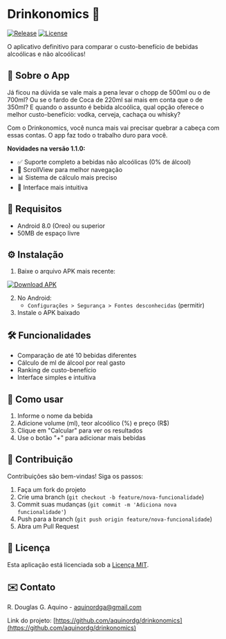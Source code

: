# Drinkonomics 🍻

[![Release](https://img.shields.io/badge/version-1.1.0-brightgreen)](https://github.com/aquinordg/drinkonomics/releases)
[![License](https://img.shields.io/badge/license-MIT-blue)](LICENSE)

O aplicativo definitivo para comparar o custo-benefício de bebidas alcoólicas e não alcoólicas!

## 📱 Sobre o App

Já ficou na dúvida se vale mais a pena levar o chopp de 500ml ou o de 700ml? Ou se o fardo de Coca de 220ml sai mais em conta que o de 350ml? E quando o assunto é bebida alcoólica, qual opção oferece o melhor custo-benefício: vodka, cerveja, cachaça ou whisky?

Com o Drinkonomics, você nunca mais vai precisar quebrar a cabeça com essas contas. O app faz todo o trabalho duro para você.

**Novidades na versão 1.1.0:**
- ✅ Suporte completo a bebidas não alcoólicas (0% de álcool)
- 🔄 ScrollView para melhor navegação
- 📊 Sistema de cálculo mais preciso
- 🎨 Interface mais intuitiva

## 🔧 Requisitos
- Android 8.0 (Oreo) ou superior
- 50MB de espaço livre

## ⚙️ Instalação
1. Baixe o arquivo APK mais recente:
   
<a href="https://github.com/aquinordg/drinkonomics/releases/download/v1.1.0/app-release.apk">
    <img src="https://img.shields.io/badge/Download-APK_v1.1.0-brightgreen?style=for-the-badge&logo=android" alt="Download APK">
</a>

2. No Android:
   - `Configurações > Segurança > Fontes desconhecidas` (permitir)
3. Instale o APK baixado

## 🛠 Funcionalidades
- Comparação de até 10 bebidas diferentes
- Cálculo de ml de álcool por real gasto
- Ranking de custo-benefício
- Interface simples e intuitiva

## 📝 Como usar
1. Informe o nome da bebida
2. Adicione volume (ml), teor alcoólico (%) e preço (R$)
3. Clique em "Calcular" para ver os resultados
4. Use o botão "+" para adicionar mais bebidas

## 🤝 Contribuição
Contribuições são bem-vindas! Siga os passos:
1. Faça um fork do projeto
2. Crie uma branch (`git checkout -b feature/nova-funcionalidade`)
3. Commit suas mudanças (`git commit -m 'Adiciona nova funcionalidade'`)
4. Push para a branch (`git push origin feature/nova-funcionalidade`)
5. Abra um Pull Request

## 📄 Licença
Esta aplicação está licenciada sob a [Licença MIT](LICENSE).

## ✉️ Contato
R. Douglas G. Aquino - [aquinordga@gmail.com](mailto:aquinordga@gmail.com)

Link do projeto: [https://github.com/aquinordg/drinkonomics](https://github.com/aquinordg/drinkonomics)
